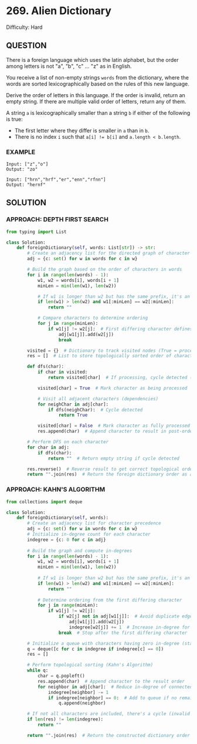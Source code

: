 # 269. Alien Dictionary
Difficulty: Hard

## QUESTION

There is a foreign language which uses the latin alphabet, but the order among letters is not "a", "b", "c" ... "z" as in English.

You receive a list of non-empty strings `words` from the dictionary, where the words are sorted lexicographically based on the rules of this new language.

Derive the order of letters in this language. If the order is invalid, return an empty string. If there are multiple valid order of letters, return any of them.

A string `a` is lexicographically smaller than a string `b` if either of the following is true:

- The first letter where they differ is smaller in `a` than in `b`.
- There is no index `i` such that `a[i] != b[i]` and `a.length < b.length`.

### EXAMPLE

```
Input: ["z","o"]
Output: "zo"
```

```
Input: ["hrn","hrf","er","enn","rfnn"]
Output: "hernf"
```

## SOLUTION


### APPROACH: DEPTH FIRST SEARCH

```python
from typing import List

class Solution:
    def foreignDictionary(self, words: List[str]) -> str:
        # Create an adjacency list for the directed graph of character precedence
        adj = {c: set() for w in words for c in w}

        # Build the graph based on the order of characters in words
        for i in range(len(words) - 1):
            w1, w2 = words[i], words[i + 1]
            minLen = min(len(w1), len(w2))

            # If w1 is longer than w2 but has the same prefix, it's an invalid order
            if len(w1) > len(w2) and w1[:minLen] == w2[:minLen]:
                return ""

            # Compare characters to determine ordering
            for j in range(minLen):
                if w1[j] != w2[j]:  # First differing character defines precedence
                    adj[w1[j]].add(w2[j])
                    break

        visited = {}  # Dictionary to track visited nodes (True = processing, False = processed)
        res = []  # List to store topologically sorted order of characters

        def dfs(char):
            if char in visited:
                return visited[char]  # If processing, cycle detected (invalid order)

            visited[char] = True  # Mark character as being processed

            # Visit all adjacent characters (dependencies)
            for neighChar in adj[char]:
                if dfs(neighChar):  # Cycle detected
                    return True

            visited[char] = False  # Mark character as fully processed
            res.append(char)  # Append character to result in post-order

        # Perform DFS on each character
        for char in adj:
            if dfs(char):
                return ""  # Return empty string if cycle detected

        res.reverse()  # Reverse result to get correct topological order
        return "".join(res)  # Return the foreign dictionary order as a string
```

### APPROACH: KAHN'S ALGORITHM

```python
from collections import deque

class Solution:
    def foreignDictionary(self, words):
        # Create an adjacency list for character precedence
        adj = {c: set() for w in words for c in w}
        # Initialize in-degree count for each character
        indegree = {c: 0 for c in adj}
        
        # Build the graph and compute in-degrees
        for i in range(len(words) - 1):
            w1, w2 = words[i], words[i + 1]
            minLen = min(len(w1), len(w2))
            
            # If w1 is longer than w2 but has the same prefix, it's an invalid order
            if len(w1) > len(w2) and w1[:minLen] == w2[:minLen]:
                return ""
            
            # Determine ordering from the first differing character
            for j in range(minLen):
                if w1[j] != w2[j]:
                    if w2[j] not in adj[w1[j]]:  # Avoid duplicate edges
                        adj[w1[j]].add(w2[j])
                        indegree[w2[j]] += 1  # Increase in-degree for the dependent character
                    break  # Stop after the first differing character

        # Initialize a queue with characters having zero in-degree (starting points)
        q = deque([c for c in indegree if indegree[c] == 0])
        res = []

        # Perform topological sorting (Kahn's Algorithm)
        while q:
            char = q.popleft()
            res.append(char)  # Append character to the result order
            for neighbor in adj[char]:  # Reduce in-degree of connected nodes
                indegree[neighbor] -= 1
                if indegree[neighbor] == 0:  # Add to queue if no remaining dependencies
                    q.append(neighbor)

        # If not all characters are included, there's a cycle (invalid ordering)
        if len(res) != len(indegree):
            return ""

        return "".join(res)  # Return the constructed dictionary order
```

